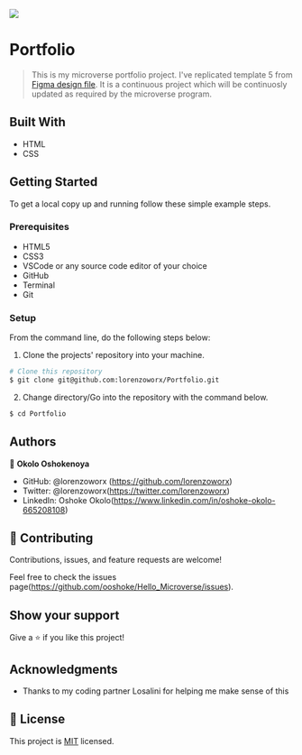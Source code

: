 ![](https://img.shields.io/badge/Microverse-blueviolet)

# Portfolio

> This is my microverse portfolio project. I've replicated template 5 from [Figma design file](https://www.figma.com/file/l7SqJ3ZfkAKih9sFxvWSR4/Microverse-Student-Project-1?node-id=23%3A9). It is a continuous project which will be continuosly updated as required by the microverse program.


## Built With

- HTML
- CSS




## Getting Started

To get a local copy up and running follow these simple example steps.

### Prerequisites
- HTML5
- CSS3
- VSCode or any source code editor of your choice
- GitHub
- Terminal
- Git

### Setup

From the command line, do the following steps below:

1. Clone the projects' repository into your machine.

```bash
# Clone this repository
$ git clone git@github.com:lorenzoworx/Portfolio.git
```
2. Change directory/Go into the repository with the command below.

```bash
$ cd Portfolio
```


## Authors

👤 **Okolo Oshokenoya**

- GitHub: @lorenzoworx (https://github.com/lorenzoworx)
- Twitter: @lorenzoworx(https://twitter.com/lorenzoworx)
- LinkedIn: Oshoke Okolo(https://www.linkedin.com/in/oshoke-okolo-665208108)


## 🤝 Contributing

Contributions, issues, and feature requests are welcome!

Feel free to check the issues page(https://github.com/ooshoke/Hello_Microverse/issues).

## Show your support

Give a ⭐️ if you like this project!

## Acknowledgments

- Thanks to my coding partner Losalini for helping me make sense of this

## 📝 License

This project is [MIT](./MIT.md) licensed.
